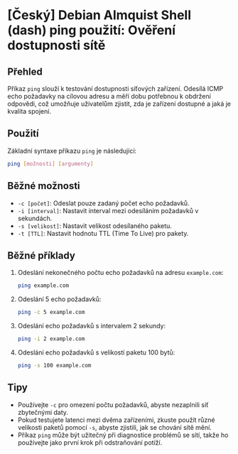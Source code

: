 # [Český] Debian Almquist Shell (dash) ping použití: Ověření dostupnosti sítě

## Přehled
Příkaz `ping` slouží k testování dostupnosti síťových zařízení. Odesílá ICMP echo požadavky na cílovou adresu a měří dobu potřebnou k obdržení odpovědi, což umožňuje uživatelům zjistit, zda je zařízení dostupné a jaká je kvalita spojení.

## Použití
Základní syntaxe příkazu `ping` je následující:

```bash
ping [možnosti] [argumenty]
```

## Běžné možnosti
- `-c [počet]`: Odeslat pouze zadaný počet echo požadavků.
- `-i [interval]`: Nastavit interval mezi odesíláním požadavků v sekundách.
- `-s [velikost]`: Nastavit velikost odesílaného paketu.
- `-t [TTL]`: Nastavit hodnotu TTL (Time To Live) pro pakety.

## Běžné příklady
1. Odeslání nekonečného počtu echo požadavků na adresu `example.com`:
   ```bash
   ping example.com
   ```

2. Odeslání 5 echo požadavků:
   ```bash
   ping -c 5 example.com
   ```

3. Odeslání echo požadavků s intervalem 2 sekundy:
   ```bash
   ping -i 2 example.com
   ```

4. Odeslání echo požadavků s velikostí paketu 100 bytů:
   ```bash
   ping -s 100 example.com
   ```

## Tipy
- Používejte `-c` pro omezení počtu požadavků, abyste nezaplnili síť zbytečnými daty.
- Pokud testujete latenci mezi dvěma zařízeními, zkuste použít různé velikosti paketů pomocí `-s`, abyste zjistili, jak se chování sítě mění.
- Příkaz `ping` může být užitečný při diagnostice problémů se sítí, takže ho používejte jako první krok při odstraňování potíží.
